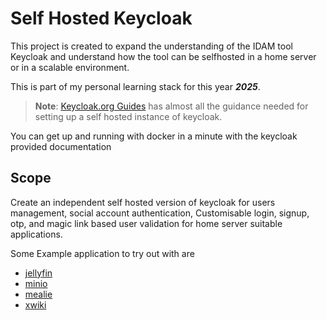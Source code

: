 # Self Hosted Keycloak

This project is created to expand the understanding of the IDAM tool Keycloak and understand how the tool can be selfhosted in a home server or in a scalable environment.

This is part of my personal learning stack for this year *__2025__*.

> __Note__: [Keycloak.org Guides](https://www.keycloak.org/guides) has almost all the guidance needed for setting up a self hosted instance of keycloak.

You can get up and running with docker in a minute with the keycloak provided documentation

## Scope

Create an independent self hosted version of keycloak for users management, social account authentication, Customisable login, signup, otp, and magic link based user validation for home server suitable applications. 

Some Example application to try out with are 

- [jellyfin](https://jellyfin.org/)
- [minio](https://www.min.io/)
- [mealie](https://mealie.io/)
- [xwiki](https://www.xwiki.org/xwiki/bin/view/Main/)
